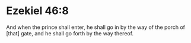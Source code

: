 # Ezekiel 46:8

And when the prince shall enter, he shall go in by the way of the porch of [that] gate, and he shall go forth by the way thereof.